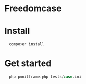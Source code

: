 # Freedomcase

# Install
```
  composer install
```

# Get started
```php
  php punitframe.php tests/case.ini
```
